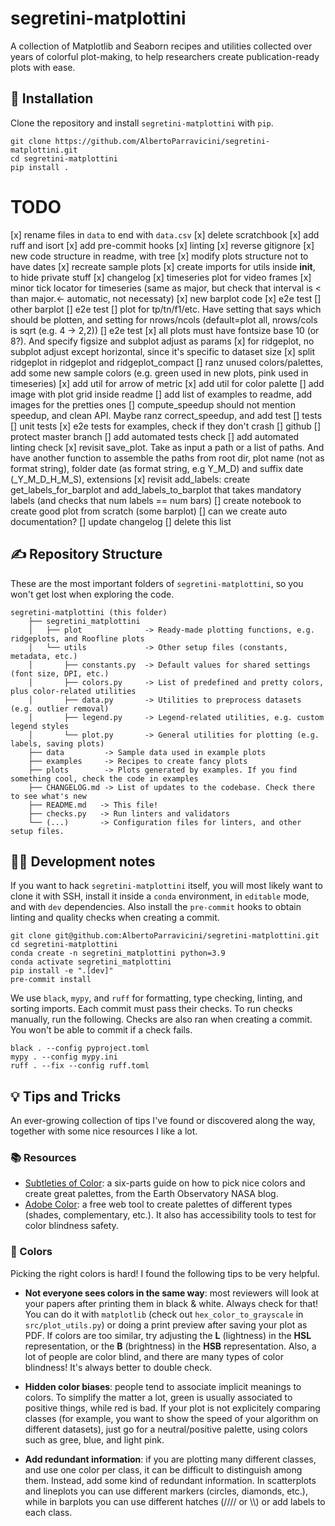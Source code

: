 # segretini-matplottini

A collection of Matplotlib and Seaborn recipes and utilities collected over years of colorful plot-making,
to help researchers create publication-ready plots with ease.

## 🚂 Installation

Clone the repository and install `segretini-matplottini` with `pip`.

```shell
git clone https://github.com/AlbertoParravicini/segretini-matplottini.git
cd segretini-matplottini
pip install .
```

# TODO

[x] rename files in `data` to end with `data.csv`
[x] delete scratchbook
[x] add ruff and isort
[x] add pre-commit hooks
[x] linting
[x] reverse gitignore
[x] new code structure in readme, with tree
[x] modify plots structure not to have dates
[x] recreate sample plots
[x] create imports for utils inside __init__, to hide private stuff
[x] changelog
[x] timeseries plot for video frames
[x] minor tick locator for timeseries (same as major, but check that interval is < than major.<- automatic, not necessaty)
[x] new barplot code
    [x] e2e test
[] other barplot
    [] e2e test
[] plot for tp/tn/f1/etc. Have setting that says which should be plotten, and setting for nrows/ncols (default=plot all, nrows/cols is sqrt (e.g. 4 -> 2,2))
    [] e2e test
[x] all plots must have fontsize base 10 (or 8?). And specify figsize and subplot adjust as params
    [x] for ridgeplot, no subplot adjust except horizontal, since it's specific to dataset size
    [x] split ridgeplot in ridgeplot and ridgeplot_compact
[] ranz unused colors/palettes, add some new sample colors (e.g. green used in new plots, pink used in timeseries)
[x] add util for arrow of metric
[x] add util for color palette
[] add image with plot grid inside readme
[] add list of examples to readme, add images for the pretties ones
[] compute_speedup should not mention speedup, and clean API. Maybe ranz correct_speedup, and add test
[] tests
    [] unit tests
    [x] e2e tests for examples, check if they don't crash
[] github
    [] protect master branch
    [] add automated tests check
    [] add automated linting check
[x] revisit save_plot. Take as input a path or a list of paths. And have another function to assemble the paths from root dir, plot name (not as format string), folder date (as format string, e.g Y_M_D) and suffix date (_Y_M_D_H_M_S), extensions
[x] revisit add_labels: create get_labels_for_barplot and add_labels_to_barplot that takes mandatory labels (and checks that num labels == num bars)
[] create notebook to create good plot from scratch (some barplot)
[] can we create auto documentation?
[] update changelog
[] delete this list

## ✍️ Repository Structure

These are the most important folders of `segretini-matplottini`, so you won't get lost when exploring the code.

```
segretini-matplottini (this folder)
    ├── segretini_matplottini
    │   ├── plot              -> Ready-made plotting functions, e.g. ridgeplots, and Roofline plots
    │   └── utils             -> Other setup files (constants, metadata, etc.)
    │       ├── constants.py  -> Default values for shared settings (font size, DPI, etc.)
    │       ├── colors.py     -> List of predefined and pretty colors, plus color-related utilities
    │       ├── data.py       -> Utilities to preprocess datasets (e.g. outlier removal)
    │       ├── legend.py     -> Legend-related utilities, e.g. custom legend styles
    │       └── plot.py       -> General utilities for plotting (e.g. labels, saving plots)
    ├── data         -> Sample data used in example plots
    ├── examples     -> Recipes to create fancy plots
    ├── plots        -> Plots generated by examples. If you find something cool, check the code in examples
    ├── CHANGELOG.md -> List of updates to the codebase. Check there to see what's new
    ├── README.md   -> This file!
    ├── checks.py   -> Run linters and validators
    └── (...)       -> Configuration files for linters, and other setup files.
```

## 👨‍🔬 Development notes

If you want to hack `segretini-matplottini` itself, you will most likely want to clone it with SSH, install it inside a `conda` environment, in `editable` mode, and with `dev` dependencies. Also install the `pre-commit` hooks to obtain linting and quality checks when creating a commit.
    
```shell
git clone git@github.com:AlbertoParravicini/segretini-matplottini.git
cd segretini-matplottini
conda create -n segretini_matplottini python=3.9
conda activate segretini_matplottini
pip install -e ".[dev]"
pre-commit install
```

We use `black`, `mypy`, and `ruff` for formatting, type checking, linting, and sorting imports. Each commit must pass their checks. To run checks manually, run the following. Checks are also ran when creating a commit. You won't be able to commit if a check fails.

```shell
black . --config pyproject.toml 
mypy . --config mypy.ini
ruff . --fix --config ruff.toml
```

## 💡 Tips and Tricks

An ever-growing collection of tips I've found or discovered along the way, together with some nice resources I like a lot.

### 📚 Resources 

* [Subtleties of Color](https://earthobservatory.nasa.gov/blogs/elegantfigures/2013/08/05/subtleties-of-color-part-1-of-6/): a six-parts guide on how to pick nice colors and create great palettes, from the Earth Observatory NASA blog.
* [Adobe Color](https://color.adobe.com/create/color-wheel): a free web tool to create palettes of different types (shades, complementary, etc.). It also has accessibility tools to test for color blindness safety.

### 🎨 Colors

Picking the right colors is hard! I found the following tips to be very helpful.

* **Not everyone sees colors in the same way**: most reviewers will look at your papers after printing them in black & white. Always check for that! You can do it with `matplotlib` (check out `hex_color_to_grayscale` in `src/plot_utils.py`) or doing a print preview after saving your plot as PDF.
If colors are too similar, try adjusting the **L** (lightness) in the **HSL** representation, or the **B** (brightness) in the **HSB** representation. 
Also, a lot of people are color blind, and there are many types of color blindness! It's always better to double check.

* **Hidden color biases**: people tend to associate implicit meanings to colors. To simplify the matter a lot, green is usually associated to positive things, while red is bad. 
If your plot is not explicitely comparing classes (for example, you want to show the speed of your algorithm on different datasets), just go for a neutral/positive palette, using colors such as gree, blue, and light pink.

* **Add redundant information**: if you are plotting many different classes, and use one color per class, it can be difficult to distinguish among them. Instead, add some kind of redundant information.
In scatterplots and lineplots you can use different markers (circles, diamonds, etc.), while in barplots you can use different hatches (//// or \\\\) or add labels to each class.
